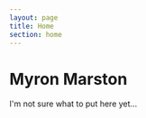 ```yaml
---
layout: page
title: Home
section: home
---
```

# Myron Marston

I'm not sure what to put here yet...
